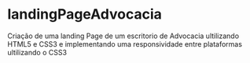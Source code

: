 # landingPageAdvocacia
 Criação de uma landing Page de um escritorio de Advocacia ultilizando HTML5 e CSS3 e implementando uma responsividade  entre plataformas ultilizando o CSS3
